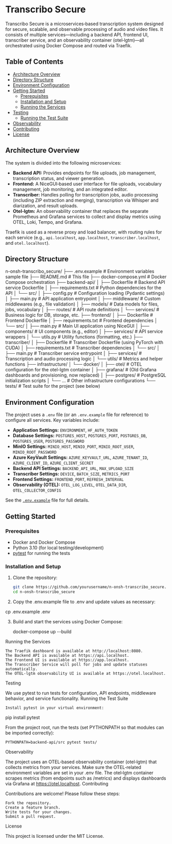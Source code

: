 # Transcribo Secure

Transcribo Secure is a microservices‑based transcription system designed for secure, scalable, and observable processing of audio and video files. It consists of multiple services—including a backend API, frontend UI, transcriber service, and an observability container (otel‑lgtm)—all orchestrated using Docker Compose and routed via Traefik.

## Table of Contents

- [Architecture Overview](#architecture-overview)
- [Directory Structure](#directory-structure)
- [Environment Configuration](#environment-configuration)
- [Getting Started](#getting-started)
  - [Prerequisites](#prerequisites)
  - [Installation and Setup](#installation-and-setup)
  - [Running the Services](#running-the-services)
- [Testing](#testing)
  - [Running the Test Suite](#running-the-test-suite)
- [Observability](#observability)
- [Contributing](#contributing)
- [License](#license)

## Architecture Overview

The system is divided into the following microservices:
- **Backend API:** Provides endpoints for file uploads, job management, transcription status, and viewer generation.
- **Frontend:** A NiceGUI‑based user interface for file uploads, vocabulary management, job monitoring, and an integrated editor.
- **Transcriber:** Handles polling for transcription jobs, audio processing (including ZIP extraction and merging), transcription via Whisper and diarization, and result uploads.
- **Otel‑lgtm:** An observability container that replaces the separate Prometheus and Grafana services to collect and display metrics using OTEL, Loki, Tempo, and Grafana.

Traefik is used as a reverse proxy and load balancer, with routing rules for each service (e.g., `api.localhost`, `app.localhost`, `transcriber.localhost`, and `otel.localhost`).

## Directory Structure

n-onsh-transcribo_secure/ ├── .env.example # Environment variables sample file ├── README.md # This file ├── docker-compose.yml # Docker Compose orchestration ├── backend-api/ │ ├── Dockerfile # Backend API service Dockerfile │ ├── requirements.txt # Python dependencies for the API │ └── src/ │ ├── config.py # Configuration loading (Pydantic settings) │ ├── main.py # API application entrypoint │ ├── middleware/ # Custom middlewares (e.g., file validation) │ ├── models/ # Data models for files, jobs, vocabulary │ ├── routes/ # API route definitions │ └── services/ # Business logic for DB, storage, etc. ├── frontend/ │ ├── Dockerfile # Frontend Dockerfile │ ├── requirements.txt # Frontend dependencies │ └── src/ │ ├── main.py # Main UI application using NiceGUI │ ├── components/ # UI components (e.g., editor) │ ├── services/ # API service wrappers │ └── utils.py # Utility functions (formatting, etc.) ├── transcriber/ │ ├── Dockerfile # Transcriber Dockerfile (using PyTorch with CUDA) │ ├── requirements.txt # Transcriber dependencies │ └── src/ │ ├── main.py # Transcriber service entrypoint │ ├── services/ # Transcription and audio processing logic │ └── utils/ # Metrics and helper functions ├── infrastructure/ │ └── docker/ │ ├── otel/ # OTEL configuration for the otel-lgtm container │ ├── grafana/ # (Old Grafana dashboards and provisioning, now replaced) │ ├── postgres/ # PostgreSQL initialization scripts │ └── ... # Other infrastructure configurations └── tests/ # Test suite for the project (see below)

## Environment Configuration

The project uses a `.env` file (or an `.env.example` file for reference) to configure all services. Key variables include:

- **Application Settings:** `ENVIRONMENT`, `HF_AUTH_TOKEN`
- **Database Settings:** `POSTGRES_HOST`, `POSTGRES_PORT`, `POSTGRES_DB`, `POSTGRES_USER`, `POSTGRES_PASSWORD`
- **MinIO Settings:** `MINIO_HOST`, `MINIO_PORT`, `MINIO_ROOT_USER`, `MINIO_ROOT_PASSWORD`
- **Azure KeyVault Settings:** `AZURE_KEYVAULT_URL`, `AZURE_TENANT_ID`, `AZURE_CLIENT_ID`, `AZURE_CLIENT_SECRET`
- **Backend API Settings:** `BACKEND_API_URL`, `MAX_UPLOAD_SIZE`
- **Transcriber Settings:** `DEVICE`, `BATCH_SIZE`, `METRICS_PORT`
- **Frontend Settings:** `FRONTEND_PORT`, `REFRESH_INTERVAL`
- **Observability (OTEL):** `OTEL_LOG_LEVEL`, `OTEL_DATA_DIR`, `OTEL_COLLECTOR_CONFIG`

See the [`.env.example`](.env.example) file for full details.

## Getting Started

### Prerequisites

- Docker and Docker Compose
- Python 3.10 (for local testing/development)
- [pytest](https://docs.pytest.org/) for running the tests

### Installation and Setup

1. Clone the repository:
   ```bash
   git clone https://github.com/yourusername/n-onsh-transcribo_secure.git
   cd n-onsh-transcribo_secure

2. Copy the .env.example file to .env and update values as necessary:

cp .env.example .env

3. Build and start the services using Docker Compose:

    docker-compose up --build

Running the Services

    The Traefik dashboard is available at http://localhost:8080.
    The Backend API is available at https://api.localhost.
    The Frontend UI is available at https://app.localhost.
    The Transcriber Service will poll for jobs and update statuses automatically.
    The OTEL‑lgtm observability UI is available at https://otel.localhost.

Testing

We use pytest to run tests for configuration, API endpoints, middleware behavior, and service functionality.
Running the Test Suite

    Install pytest in your virtual environment:

pip install pytest

From the project root, run the tests (set PYTHONPATH so that modules can be imported correctly):

    PYTHONPATH=backend-api/src pytest tests/

Observability

The project uses an OTEL‑based observability container (otel‑lgtm) that collects metrics from your services. Make sure the OTEL‑related environment variables are set in your .env file. The otel‑lgtm container scrapes metrics (from endpoints such as /metrics) and displays dashboards via Grafana at https://otel.localhost.
Contributing

Contributions are welcome! Please follow these steps:

    Fork the repository.
    Create a feature branch.
    Write tests for your changes.
    Submit a pull request.

License

This project is licensed under the MIT License.